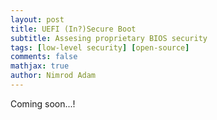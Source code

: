 ```yaml
---
layout: post
title: UEFI (In?)Secure Boot
subtitle: Assesing proprietary BIOS security 
tags: [low-level security] [open-source]
comments: false
mathjax: true
author: Nimrod Adam
---
```


Coming soon...!

